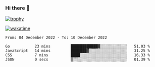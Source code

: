 ### Hi there 👋

[![trophy](https://github-profile-trophy.vercel.app/?username=cxnky&theme=dracula)](https://github.com/ryo-ma/github-profile-trophy)

[![wakatime](https://wakatime.com/badge/user/1c39c599-5497-41b9-a5be-2c4676e7fd23.svg)](https://wakatime.com/@1c39c599-5497-41b9-a5be-2c4676e7fd23)
<!--START_SECTION:waka-->

```text
From: 04 December 2022 - To: 10 December 2022

Go           23 mins         ████████████▓░░░░░░░░░░░░   51.03 %
JavaScript   14 mins         ███████▓░░░░░░░░░░░░░░░░░   31.25 %
CSS          7 mins          ████░░░░░░░░░░░░░░░░░░░░░   16.33 %
JSON         0 secs          ▒░░░░░░░░░░░░░░░░░░░░░░░░   01.39 %
```

<!--END_SECTION:waka-->
